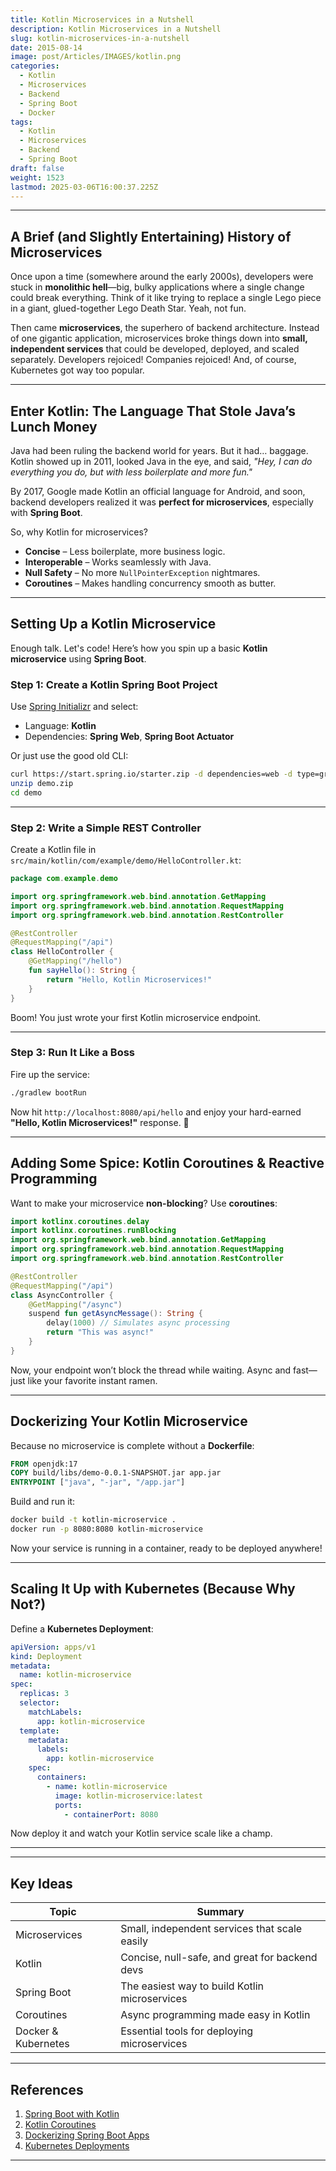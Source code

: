 ```yaml
---
title: Kotlin Microservices in a Nutshell
description: Kotlin Microservices in a Nutshell
slug: kotlin-microservices-in-a-nutshell
date: 2015-08-14
image: post/Articles/IMAGES/kotlin.png
categories:
  - Kotlin
  - Microservices
  - Backend
  - Spring Boot
  - Docker
tags:
  - Kotlin
  - Microservices
  - Backend
  - Spring Boot
draft: false
weight: 1523
lastmod: 2025-03-06T16:00:37.225Z
---
```

<!-- 
# Kotlin Microservices in a Nutshell

So, you've heard about **Kotlin** and **microservices**, and now you're wondering what happens when these two beautiful creatures come together. Well, buckle up because we're about to take a ride through history, code, and some developer humor. -->

***

## A Brief (and Slightly Entertaining) History of Microservices

Once upon a time (somewhere around the early 2000s), developers were stuck in **monolithic hell**—big, bulky applications where a single change could break everything. Think of it like trying to replace a single Lego piece in a giant, glued-together Lego Death Star. Yeah, not fun.

Then came **microservices**, the superhero of backend architecture. Instead of one gigantic application, microservices broke things down into **small, independent services** that could be developed, deployed, and scaled separately. Developers rejoiced! Companies rejoiced! And, of course, Kubernetes got way too popular.

***

## Enter Kotlin: The Language That Stole Java’s Lunch Money

Java had been ruling the backend world for years. But it had… baggage. Kotlin showed up in 2011, looked Java in the eye, and said, *"Hey, I can do everything you do, but with less boilerplate and more fun."*

By 2017, Google made Kotlin an official language for Android, and soon, backend developers realized it was **perfect for microservices**, especially with **Spring Boot**.

So, why Kotlin for microservices?

* **Concise** – Less boilerplate, more business logic.
* **Interoperable** – Works seamlessly with Java.
* **Null Safety** – No more `NullPointerException` nightmares.
* **Coroutines** – Makes handling concurrency smooth as butter.

***

## Setting Up a Kotlin Microservice

Enough talk. Let's code! Here’s how you spin up a basic **Kotlin microservice** using **Spring Boot**.

### Step 1: Create a Kotlin Spring Boot Project

Use [Spring Initializr](https://start.spring.io/) and select:

* Language: **Kotlin**
* Dependencies: **Spring Web**, **Spring Boot Actuator**

Or just use the good old CLI:

```sh
curl https://start.spring.io/starter.zip -d dependencies=web -d type=gradle-kotlin-project -o demo.zip
unzip demo.zip
cd demo
```

***

### Step 2: Write a Simple REST Controller

Create a Kotlin file in `src/main/kotlin/com/example/demo/HelloController.kt`:

```kotlin
package com.example.demo

import org.springframework.web.bind.annotation.GetMapping
import org.springframework.web.bind.annotation.RequestMapping
import org.springframework.web.bind.annotation.RestController

@RestController
@RequestMapping("/api")
class HelloController {
    @GetMapping("/hello")
    fun sayHello(): String {
        return "Hello, Kotlin Microservices!"
    }
}
```

Boom! You just wrote your first Kotlin microservice endpoint.

***

### Step 3: Run It Like a Boss

Fire up the service:

```sh
./gradlew bootRun
```

Now hit `http://localhost:8080/api/hello` and enjoy your hard-earned **"Hello, Kotlin Microservices!"** response. 🎉

***

## Adding Some Spice: Kotlin Coroutines & Reactive Programming

Want to make your microservice **non-blocking**? Use **coroutines**:

```kotlin
import kotlinx.coroutines.delay
import kotlinx.coroutines.runBlocking
import org.springframework.web.bind.annotation.GetMapping
import org.springframework.web.bind.annotation.RequestMapping
import org.springframework.web.bind.annotation.RestController

@RestController
@RequestMapping("/api")
class AsyncController {
    @GetMapping("/async")
    suspend fun getAsyncMessage(): String {
        delay(1000) // Simulates async processing
        return "This was async!"
    }
}
```

Now, your endpoint won’t block the thread while waiting. Async and fast—just like your favorite instant ramen.

***

## Dockerizing Your Kotlin Microservice

Because no microservice is complete without a **Dockerfile**:

```dockerfile
FROM openjdk:17
COPY build/libs/demo-0.0.1-SNAPSHOT.jar app.jar
ENTRYPOINT ["java", "-jar", "/app.jar"]
```

Build and run it:

```sh
docker build -t kotlin-microservice .
docker run -p 8080:8080 kotlin-microservice
```

Now your service is running in a container, ready to be deployed anywhere!

***

## Scaling It Up with Kubernetes (Because Why Not?)

Define a **Kubernetes Deployment**:

```yaml
apiVersion: apps/v1
kind: Deployment
metadata:
  name: kotlin-microservice
spec:
  replicas: 3
  selector:
    matchLabels:
      app: kotlin-microservice
  template:
    metadata:
      labels:
        app: kotlin-microservice
    spec:
      containers:
        - name: kotlin-microservice
          image: kotlin-microservice:latest
          ports:
            - containerPort: 8080
```

Now deploy it and watch your Kotlin service scale like a champ.

***

<!-- ## Wrapping Up

So there you have it—Kotlin microservices in a nutshell.

We've covered:

- Why microservices exist (monoliths were evil).
- Why Kotlin is awesome (because it just is).
- How to build a microservice in Kotlin (pretty easy, right?).
- How to make it asynchronous (coroutines FTW!).
- How to containerize it (Docker is your friend).
- How to deploy it (hello, Kubernetes!).

Now go forth and build amazing microservices with Kotlin! 🚀 -->

***

## Key Ideas

| Topic               | Summary                                        |
| ------------------- | ---------------------------------------------- |
| Microservices       | Small, independent services that scale easily  |
| Kotlin              | Concise, null-safe, and great for backend devs |
| Spring Boot         | The easiest way to build Kotlin microservices  |
| Coroutines          | Async programming made easy in Kotlin          |
| Docker & Kubernetes | Essential tools for deploying microservices    |

***

## References

1. [Spring Boot with Kotlin](https://spring.io/guides/tutorials/spring-boot-kotlin/)
2. [Kotlin Coroutines](https://kotlinlang.org/docs/coroutines-overview.html)
3. [Dockerizing Spring Boot Apps](https://www.baeldung.com/dockerizing-spring-boot)
4. [Kubernetes Deployments](https://kubernetes.io/docs/concepts/workloads/controllers/deployment/)

***
